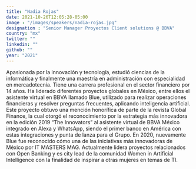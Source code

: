 ```yaml
---
title: "Nadia Rojas"
date: 2021-10-26T12:05:28-05:00
image : "/images/speakers/nadia-rojas.jpg"
designation : "Senior Manager Proyectos Client solutions @ BBVA"
country: "mx"
twitter: ""
linkedin: ""
github: ""
year: "2021"
---
```


Apasionada por la innovación y tecnología, estudió ciencias de la informática y finalmente una maestría en administración con especialidad en mercadotecnia. Tiene una carrera profesional en el sector financiero por 14 años. Ha liderado diferentes proyectos globales en México, entre ellos el asistente virtual en BBVA llamado Blue, utilizado para realizar operaciones financieras y resolver preguntas frecuentes, aplicando inteligencia artificial. Este proyecto obtuvo una mención honorífica de parte de la revista Global Finance, la cual otorgó el reconocimiento por la estrategia más innovadora en la edición 2019 “The Innovators” al asistente virtual de BBVA México integrado en Alexa y WhatsApp, siendo el primer banco en América con estas integraciones y punta de lanza para el Grupo. En 2020, nuevamente Blue fue reconocido cómo una de las iniciativas más innovadoras de México por IT MASTERS MAG. Actualmente lidera proyectos relacionados con Open Banking y es city lead de la comunidad Women in Artificial Intelligence con la finalidad de inspirar a otras mujeres en temas de TI. 
